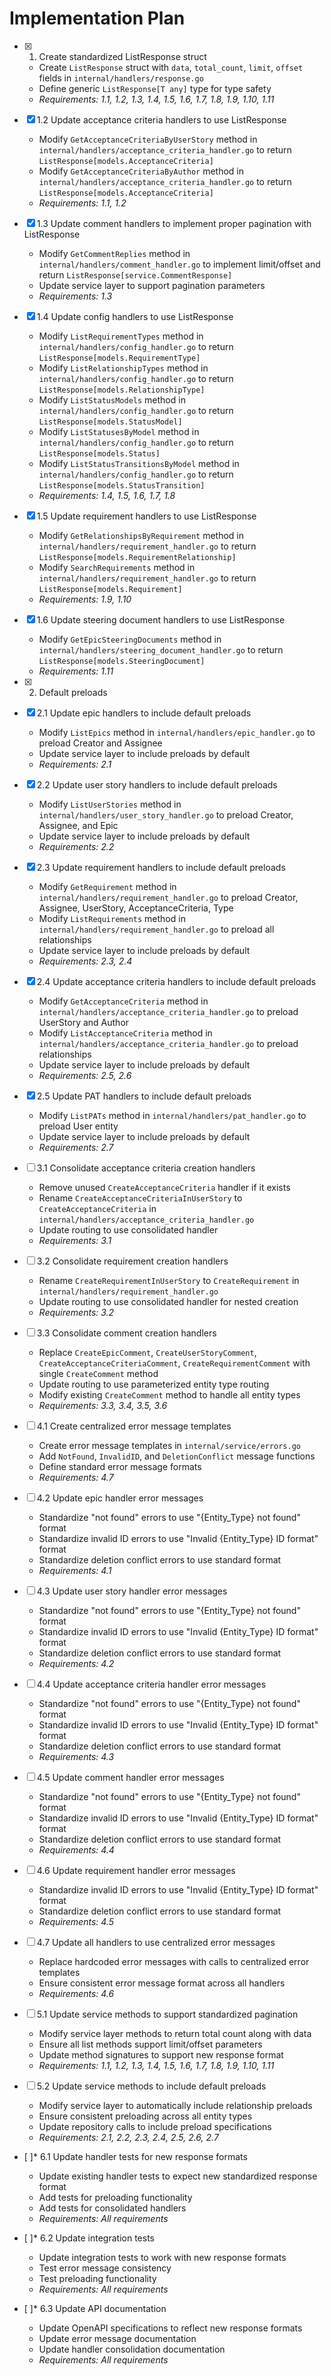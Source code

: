 # Implementation Plan

- [x] 1. Create standardized ListResponse struct
  - Create `ListResponse` struct with `data`, `total_count`, `limit`, `offset` fields in `internal/handlers/response.go`
  - Define generic `ListResponse[T any]` type for type safety
  - _Requirements: 1.1, 1.2, 1.3, 1.4, 1.5, 1.6, 1.7, 1.8, 1.9, 1.10, 1.11_

- [x] 1.2 Update acceptance criteria handlers to use ListResponse
  - Modify `GetAcceptanceCriteriaByUserStory` method in `internal/handlers/acceptance_criteria_handler.go` to return `ListResponse[models.AcceptanceCriteria]`
  - Modify `GetAcceptanceCriteriaByAuthor` method in `internal/handlers/acceptance_criteria_handler.go` to return `ListResponse[models.AcceptanceCriteria]`
  - _Requirements: 1.1, 1.2_

- [x] 1.3 Update comment handlers to implement proper pagination with ListResponse
  - Modify `GetCommentReplies` method in `internal/handlers/comment_handler.go` to implement limit/offset and return `ListResponse[service.CommentResponse]`
  - Update service layer to support pagination parameters
  - _Requirements: 1.3_

- [x] 1.4 Update config handlers to use ListResponse
  - Modify `ListRequirementTypes` method in `internal/handlers/config_handler.go` to return `ListResponse[models.RequirementType]`
  - Modify `ListRelationshipTypes` method in `internal/handlers/config_handler.go` to return `ListResponse[models.RelationshipType]`
  - Modify `ListStatusModels` method in `internal/handlers/config_handler.go` to return `ListResponse[models.StatusModel]`
  - Modify `ListStatusesByModel` method in `internal/handlers/config_handler.go` to return `ListResponse[models.Status]`
  - Modify `ListStatusTransitionsByModel` method in `internal/handlers/config_handler.go` to return `ListResponse[models.StatusTransition]`
  - _Requirements: 1.4, 1.5, 1.6, 1.7, 1.8_

- [x] 1.5 Update requirement handlers to use ListResponse
  - Modify `GetRelationshipsByRequirement` method in `internal/handlers/requirement_handler.go` to return `ListResponse[models.RequirementRelationship]`
  - Modify `SearchRequirements` method in `internal/handlers/requirement_handler.go` to return `ListResponse[models.Requirement]`
  - _Requirements: 1.9, 1.10_

- [x] 1.6 Update steering document handlers to use ListResponse
  - Modify `GetEpicSteeringDocuments` method in `internal/handlers/steering_document_handler.go` to return `ListResponse[models.SteeringDocument]`
  - _Requirements: 1.11_

- [x] 2. Default preloads

- [x] 2.1 Update epic handlers to include default preloads
  - Modify `ListEpics` method in `internal/handlers/epic_handler.go` to preload Creator and Assignee
  - Update service layer to include preloads by default
  - _Requirements: 2.1_

- [x] 2.2 Update user story handlers to include default preloads
  - Modify `ListUserStories` method in `internal/handlers/user_story_handler.go` to preload Creator, Assignee, and Epic
  - Update service layer to include preloads by default
  - _Requirements: 2.2_

- [x] 2.3 Update requirement handlers to include default preloads
  - Modify `GetRequirement` method in `internal/handlers/requirement_handler.go` to preload Creator, Assignee, UserStory, AcceptanceCriteria, Type
  - Modify `ListRequirements` method in `internal/handlers/requirement_handler.go` to preload all relationships
  - Update service layer to include preloads by default
  - _Requirements: 2.3, 2.4_

- [x] 2.4 Update acceptance criteria handlers to include default preloads
  - Modify `GetAcceptanceCriteria` method in `internal/handlers/acceptance_criteria_handler.go` to preload UserStory and Author
  - Modify `ListAcceptanceCriteria` method in `internal/handlers/acceptance_criteria_handler.go` to preload relationships
  - Update service layer to include preloads by default
  - _Requirements: 2.5, 2.6_

- [x] 2.5 Update PAT handlers to include default preloads
  - Modify `ListPATs` method in `internal/handlers/pat_handler.go` to preload User entity
  - Update service layer to include preloads by default
  - _Requirements: 2.7_

- [ ] 3.1 Consolidate acceptance criteria creation handlers
  - Remove unused `CreateAcceptanceCriteria` handler if it exists
  - Rename `CreateAcceptanceCriteriaInUserStory` to `CreateAcceptanceCriteria` in `internal/handlers/acceptance_criteria_handler.go`
  - Update routing to use consolidated handler
  - _Requirements: 3.1_

- [ ] 3.2 Consolidate requirement creation handlers
  - Rename `CreateRequirementInUserStory` to `CreateRequirement` in `internal/handlers/requirement_handler.go`
  - Update routing to use consolidated handler for nested creation
  - _Requirements: 3.2_

- [ ] 3.3 Consolidate comment creation handlers
  - Replace `CreateEpicComment`, `CreateUserStoryComment`, `CreateAcceptanceCriteriaComment`, `CreateRequirementComment` with single `CreateComment` method
  - Update routing to use parameterized entity type routing
  - Modify existing `CreateComment` method to handle all entity types
  - _Requirements: 3.3, 3.4, 3.5, 3.6_

- [ ] 4.1 Create centralized error message templates
  - Create error message templates in `internal/service/errors.go`
  - Add `NotFound`, `InvalidID`, and `DeletionConflict` message functions
  - Define standard error message formats
  - _Requirements: 4.7_

- [ ] 4.2 Update epic handler error messages
  - Standardize "not found" errors to use "{Entity_Type} not found" format
  - Standardize invalid ID errors to use "Invalid {Entity_Type} ID format" format
  - Standardize deletion conflict errors to use standard format
  - _Requirements: 4.1_

- [ ] 4.3 Update user story handler error messages
  - Standardize "not found" errors to use "{Entity_Type} not found" format
  - Standardize invalid ID errors to use "Invalid {Entity_Type} ID format" format
  - Standardize deletion conflict errors to use standard format
  - _Requirements: 4.2_

- [ ] 4.4 Update acceptance criteria handler error messages
  - Standardize "not found" errors to use "{Entity_Type} not found" format
  - Standardize invalid ID errors to use "Invalid {Entity_Type} ID format" format
  - Standardize deletion conflict errors to use standard format
  - _Requirements: 4.3_

- [ ] 4.5 Update comment handler error messages
  - Standardize "not found" errors to use "{Entity_Type} not found" format
  - Standardize invalid ID errors to use "Invalid {Entity_Type} ID format" format
  - Standardize deletion conflict errors to use standard format
  - _Requirements: 4.4_

- [ ] 4.6 Update requirement handler error messages
  - Standardize invalid ID errors to use "Invalid {Entity_Type} ID format" format
  - Standardize deletion conflict errors to use standard format
  - _Requirements: 4.5_

- [ ] 4.7 Update all handlers to use centralized error messages
  - Replace hardcoded error messages with calls to centralized error templates
  - Ensure consistent error message format across all handlers
  - _Requirements: 4.6_

- [ ] 5.1 Update service methods to support standardized pagination
  - Modify service layer methods to return total count along with data
  - Ensure all list methods support limit/offset parameters
  - Update method signatures to support new response format
  - _Requirements: 1.1, 1.2, 1.3, 1.4, 1.5, 1.6, 1.7, 1.8, 1.9, 1.10, 1.11_

- [ ] 5.2 Update service methods to include default preloads
  - Modify service layer to automatically include relationship preloads
  - Ensure consistent preloading across all entity types
  - Update repository calls to include preload specifications
  - _Requirements: 2.1, 2.2, 2.3, 2.4, 2.5, 2.6, 2.7_

- [ ]* 6.1 Update handler tests for new response formats
  - Update existing handler tests to expect new standardized response format
  - Add tests for preloading functionality
  - Add tests for consolidated handlers
  - _Requirements: All requirements_

- [ ]* 6.2 Update integration tests
  - Update integration tests to work with new response formats
  - Test error message consistency
  - Test preloading functionality
  - _Requirements: All requirements_

- [ ]* 6.3 Update API documentation
  - Update OpenAPI specifications to reflect new response formats
  - Update error message documentation
  - Update handler consolidation documentation
  - _Requirements: All requirements_
